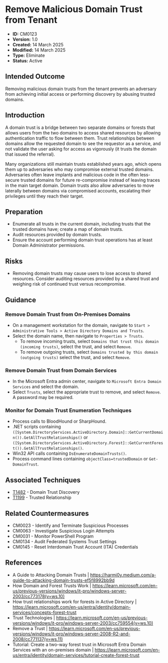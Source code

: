 # Remove Malicious Domain Trust from Tenant

* **ID:** CM0123
* **Version:** 1.0
* **Created:** 14 March 2025
* **Modified:** 14 March 2025
* **Type:** Eliminate
* **Status:** Active

## Intended Outcome

Removing malicious domain trusts from the tenant prevents an adversary from achieving initial access or performing discovery by abusing trusted domains. 

## Introduction

A domain trust is a bridge between two separate domains or forests that allows users from the two domains to access shared resources by allowing authentication traffic to flow between them. Trust relationships between domains allow the requested domain to see the requestor as a service, and not validate the user asking for access as vigorously (it trusts the domain that issued the referral). 

Many organizations still maintain trusts established years ago, which opens them up to adversaries who may compromise external trusted domains. Adversaries often leave implants and malicious code in the often less-secure trusted domains for future re-compromise instead of leaving traces in the main target domain. Domain trusts also allow adversaries to move laterally between domains via compromised accounts, escalating their privileges until they reach their target. 

## Preparation

- Enumerate all trusts in the current domain, including trusts that the trusted domains have; create a map of domain trusts.
- Audit resources provided by domain trusts. 
- Ensure the account performing domain trust operations has at least Domain Administrator permissions. 

## Risks

- Removing domain trusts may cause users to lose access to shared resources. Consider auditing resources provided by a shared trust and weighing risk of continued trust versus recompromise. 

## Guidance

### Remove Domain Trust from On-Premises Domains

- On a management workstation for the domain, navigate to `Start > Administrative Tools > Active Directory Domains and Trusts`.
- Select the domain name, then navigate to `Properties > Trusts`.
	- To remove incoming trusts, select `Domains that trust this domain (incoming trusts)`, select the trust, and select `Remove`.
	- To remove outgoing trusts, select `Domains trusted by this domain (outgoing trusts)` select the trust, and select `Remove`.

### Remove Domain Trust from Domain Services

- In the Microsoft Entra admin center, navigate to `Microsoft Entra Domain Services` and select the domain.
- Select `Trusts`, select the appropriate trust to remove, and select `Remove`. A password may be required. 

### Monitor for Domain Trust Enumeration Techniques

- Process calls to BloodHound or SharpHound.
- .NET scripts containing `([System.DirectoryServices.ActiveDirectory.Domain]::GetCurrentDomain()).GetAllTrustRelationships()` or `([System.DirectoryServices.ActiveDirectory.Forest]::GetCurrentForest()).GetAllTrustRelationships()`.
- Win32 API calls containing `DsEnumerateDomainTrusts()`.
- Process command lines containing `objectClass=trustedDomain` or `Get-DomainTrust`.

## Associated Techniques

- [T1482](https://attack.mitre.org/techniques/T1482) - Domain Trust Discovery
- [T1199](https://attack.mitre.org/techniques/T1199) - Trusted Relationship

## Related Countermeasures

- CM0023 - Identify and Terminate Suspicious Processes
- CM0063 - Investigate Suspicious Login Attempts
- CM0031 - Monitor PowerShell Program
- CM0134 - Audit Federated Systems Trust Settings
- CM0145 - Reset Interdomain Trust Account (ITA) Credentials

## References

- A Guide to Attacking Domain Trusts | <https://harmj0y.medium.com/a-guide-to-attacking-domain-trusts-ef5f8992bb9d>
- How Domain and Forest Trusts Work | <https://learn.microsoft.com/en-us/previous-versions/windows/it-pro/windows-server-2003/cc773178(v=ws.10)>
- How trust relationships work for forests in Active Directory | <https://learn.microsoft.com/en-us/entra/identity/domain-services/concepts-forest-trust>
- Trust Technologies | <https://learn.microsoft.com/en-us/previous-versions/windows/it-pro/windows-server-2003/cc759554(v=ws.10)>
- Remove a Trust | <https://learn.microsoft.com/en-us/previous-versions/windows/it-pro/windows-server-2008-R2-and-2008/cc771137(v=ws.11)>
- Tutorial: Create a two-way forest trust in Microsoft Entra Domain Services with an on-premises domain | <https://learn.microsoft.com/en-us/entra/identity/domain-services/tutorial-create-forest-trust>

